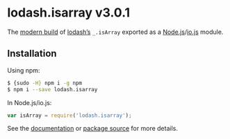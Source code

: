 # lodash.isarray v3.0.1

The [modern build](https://github.com/lodash/lodash/wiki/Build-Differences) of [lodash’s](https://lodash.com/) `_.isArray` exported as a [Node.js](http://nodejs.org/)/[io.js](https://iojs.org/) module.

## Installation

Using npm:

```bash
$ {sudo -H} npm i -g npm
$ npm i --save lodash.isarray
```

In Node.js/io.js:

```js
var isArray = require('lodash.isarray');
```

See the [documentation](https://lodash.com/docs#isArray) or [package source](https://github.com/lodash/lodash/blob/3.0.1-npm-packages/lodash.isarray) for more details.

